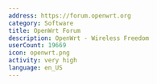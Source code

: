 ```yaml
---
address: https://forum.openwrt.org
category: Software
title: OpenWrt Forum
description: OpenWrt - Wireless Freedom
userCount: 19669
icon: openwrt.png
activity: very high
language: en_US
---
```

